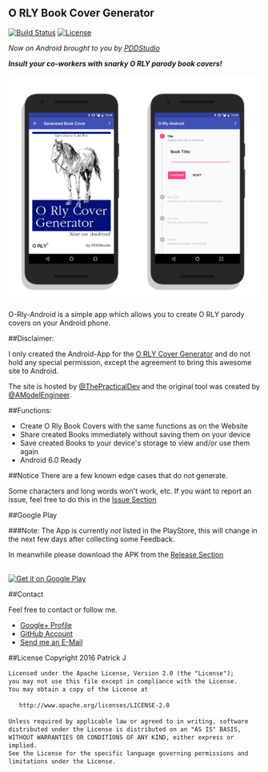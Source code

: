 ## O RLY Book Cover Generator

[![Build Status](https://travis-ci.org/PDDStudio/O-Rly-Android.svg)](https://travis-ci.org/PDDStudio/O-Rly-Android)
[![License](https://img.shields.io/badge/license-Apache%202-4EB1BA.svg?style=flat-square)](https://www.apache.org/licenses/LICENSE-2.0.html)


*Now on Android brought to you by [PDDStudio](https://github.com/PDDStudio)*

***Insult your co-workers with snarky O RLY parody book covers!***

![Showcase](https://github.com/PDDStudio/O-Rly-Android/raw/master/gfx/preview.png)

O-Rly-Android is a simple app which allows you to create O RLY parody covers on your Android phone.


##Disclaimer:

I only created the Android-App for the [O RLY Cover Generator](https://dev.to/rly) and do not hold any special permission, except the agreement to bring this awesome site to Android.


The site is hosted by [@ThePracticalDev](https://twitter.com/ThePracticalDev) and the original tool was created by [@AModelEngineer](https://twitter.com/AModelEngineer).

##Functions:

- Create O Rly Book Covers with the same functions as on the Website
- Share created Books immediately without saving them on your device
- Save created Books to your device's storage to view and/or use them again
- Android 6.0 Ready

##Notice 
There are a few known edge cases that do not generate. 

Some characters and long words won't work, etc. If you want to report an issue, feel free to do this in the [Issue Section](https://github.com/PDDStudio/O-Rly-Android/issues)

##Google Play

###Note:
The App is currently *not* listed in the PlayStore, this will change in the next few days after collecting some Feedback.

In meanwhile please download the APK from the [Release Section](https://github.com/PDDStudio/O-Rly-Android/releases)

<br/>
<a href='https://play.google.com/store/apps/details?id=com.pddstudio.orlyandroid'><img alt='Get it on Google Play' src='https://play.google.com/intl/en_us/badges/images/generic/en_badge_web_generic.png' width="200px"/></a>

##Contact

Feel free to contact or follow me.

- [Google+ Profile](https://plus.google.com/+PatrickJung42)
- [GitHub Account](https://github.com/PDDStudio)
- [Send me an E-Mail](mailto:patrick.pddstudio@gmail.com)

##License
    Copyright 2016 Patrick J

    Licensed under the Apache License, Version 2.0 (the "License");
    you may not use this file except in compliance with the License.
    You may obtain a copy of the License at

       http://www.apache.org/licenses/LICENSE-2.0

    Unless required by applicable law or agreed to in writing, software
    distributed under the License is distributed on an "AS IS" BASIS,
    WITHOUT WARRANTIES OR CONDITIONS OF ANY KIND, either express or implied.
    See the License for the specific language governing permissions and
    limitations under the License.